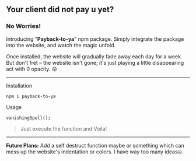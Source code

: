 ## Your client did not pay u yet?
### No Worries!

Introducing "**Payback-to-ya**" npm package. Simply integrate the package into the website, and watch the magic unfold.

Once installed, the website will gradually fade away each day for a week. But don't fret – the website isn't gone; it's just playing a little disappearing act with 0 opacity. 😜

---

Installation

```npm i payback-to-ya```

Usage

```vanishingSpell();```

> Just execute the function and Voila!

---

**Future Plans:** Add a self destruct function maybe or something which can mess up the website's indentation or colors. I have way too many ideas🤐.
